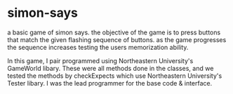 # simon-says

a basic game of simon says. the objective of the game is to press buttons that match the given flashing sequence of buttons. as the game progresses the sequence increases testing the users memorization ability. 

In this game, I pair programmed using Northeastern University's GameWorld libary. These were all methods done in the classes, and we tested the methods by checkExpects which use Northeastern University's Tester libary. I was the lead programmer for the base code & interface.
